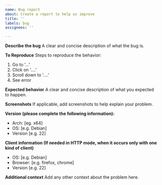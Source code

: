 ```yaml
---
name: Bug report
about: Create a report to help us improve
title: ''
labels: bug
assignees: ''

---
```


**Describe the bug**
A clear and concise description of what the bug is.

**To Reproduce**
Steps to reproduce the behavior:
1. Go to '...'
2. Click on '....'
3. Scroll down to '....'
4. See error

**Expected behavior**
A clear and concise description of what you expected to happen.

**Screenshots**
If applicable, add screenshots to help explain your problem.

**Version (please complete the following information):**
 - Arch: [eg. x64]
 - OS: [e.g. Debian]
 - Version [e.g. 22]

**Client information (If needed in HTTP mode, when it occurs only with one kind of client)**
 - OS: [e.g. Debian]
 - Browser: [e.g. firefox, chrome]
 - Version [e.g. 22]

**Additional context**
Add any other context about the problem here.
